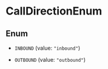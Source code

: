 

# CallDirectionEnum

## Enum


* `INBOUND` (value: `"inbound"`)

* `OUTBOUND` (value: `"outbound"`)



